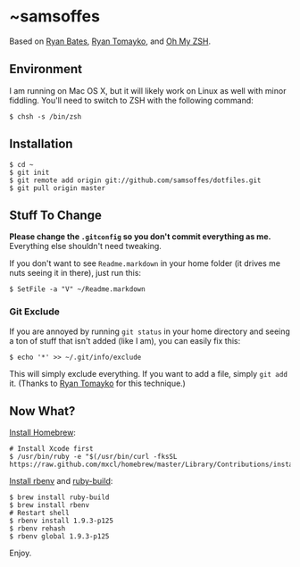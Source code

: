 # ~samsoffes

Based on [Ryan Bates](http://github.com/ryanb/dotfiles), [Ryan Tomayko](http://github.com/rtomayko/dotfiles), and [Oh My ZSH](https://github.com/robbyrussell/oh-my-zsh).

## Environment

I am running on Mac OS X, but it will likely work on Linux as well with minor fiddling. You'll need to switch to ZSH with the following command:

    $ chsh -s /bin/zsh

## Installation

    $ cd ~
    $ git init
    $ git remote add origin git://github.com/samsoffes/dotfiles.git
    $ git pull origin master

## Stuff To Change

**Please change the `.gitconfig` so you don't commit everything as me.** Everything else shouldn't need tweaking.

If you don't want to see `Readme.markdown` in your home folder (it drives me nuts seeing it in there), just run this:

    $ SetFile -a "V" ~/Readme.markdown

### Git Exclude

If you are annoyed by running `git status` in your home directory and seeing a ton of stuff that isn't added (like I am), you can easily fix this:

    $ echo '*' >> ~/.git/info/exclude

This will simply exclude everything. If you want to add a file, simply `git add` it. (Thanks to [Ryan Tomayko](http://github.com/rtomayko/dotfiles) for this technique.)

## Now What?

[Install Homebrew](https://github.com/mxcl/homebrew/wiki/installation):

    # Install Xcode first
    $ /usr/bin/ruby -e "$(/usr/bin/curl -fksSL https://raw.github.com/mxcl/homebrew/master/Library/Contributions/install_homebrew.rb)"

[Install rbenv](https://github.com/sstephenson/rbenv#section_2) and [ruby-build](https://github.com/sstephenson/ruby-build):

    $ brew install ruby-build
    $ brew install rbenv
    # Restart shell
    $ rbenv install 1.9.3-p125
    $ rbenv rehash
    $ rbenv global 1.9.3-p125

Enjoy.
